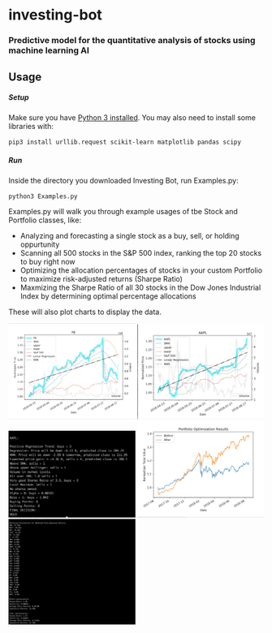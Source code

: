# investing-bot
### Predictive model for the quantitative analysis of stocks using machine learning AI

## Usage 
##### Setup
Make sure you have <a href="https://www.python.org/downloads/">Python 3 installed</a>.
You may also need to install some libraries with:
```
pip3 install urllib.request scikit-learn matplotlib pandas scipy
```

##### Run
Inside the directory you downloaded Investing Bot, run Examples.py:
```
python3 Examples.py
```
Examples.py will walk you through example usages of tbe Stock and Portfolio classes, like: 
- Analyzing and forecasting a single stock as a buy, sell, or holding oppurtunity
- Scanning all 500 stocks in the S&P 500 index, ranking the top 20 stocks to buy right now
- Optimizing the allocation percentages of stocks in your custom Portfolio to maximize risk-adjusted returns (Sharpe Ratio)
- Maxmizing the Sharpe Ratio of all 30 stocks in the Dow Jones Industrial Index by determining optimal percentage allocations

These will also plot charts to display the data.

<img src="/screenshots/fb.png" width="250px">
<img src="/screenshots/aapl1.png" width="250px">
<img src="/screenshots/aapl2.png" width="250px">
<img src="/screenshots/dow1.png" width="250px">
<img src="/screenshots/dow2.png" width="250px">
